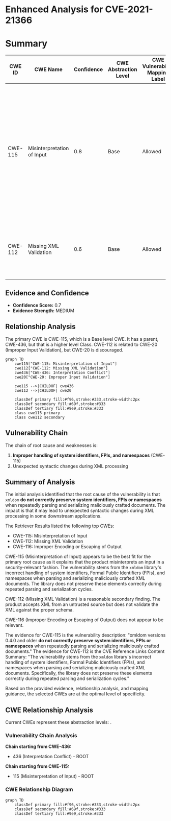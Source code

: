 # Enhanced Analysis for CVE-2021-21366

# Summary
| CWE ID | CWE Name | Confidence | CWE Abstraction Level | CWE Vulnerability Mapping Label | CWE-Vulnerability Mapping Notes |
|---|---|---|---|---|---|
| CWE-115 | Misinterpretation of Input | 0.8 | Base | Allowed | Primary CWE. The vulnerability stems from the `xmldom` library's incorrect handling of system identifiers, Formal Public Identifiers (FPIs), and namespaces when parsing and serializing maliciously crafted XML documents. |
| CWE-112 | Missing XML Validation | 0.6 | Base | Allowed | Secondary CWE. The xmldom library does not validate the XML against the proper schema. |

## Evidence and Confidence

*   **Confidence Score:** 0.7
*   **Evidence Strength:** MEDIUM

## Relationship Analysis
The primary CWE is CWE-115, which is a Base level CWE. It has a parent, CWE-436, but that is a higher level Class.
CWE-112 is related to CWE-20 (Improper Input Validation), but CWE-20 is discouraged.

```mermaid
graph TD
    cwe115["CWE-115: Misinterpretation of Input"]
    cwe112["CWE-112: Missing XML Validation"]
    cwe436["CWE-436: Interpretation Conflict"]
    cwe20["CWE-20: Improper Input Validation"]

    cwe115 -->|CHILDOF| cwe436
    cwe112 -->|CHILDOF| cwe20

    classDef primary fill:#f96,stroke:#333,stroke-width:2px
    classDef secondary fill:#69f,stroke:#333
    classDef tertiary fill:#9e9,stroke:#333
    class cwe115 primary
    class cwe112 secondary
```

## Vulnerability Chain
The chain of root cause and weaknesses is:
1.  **Improper handling of system identifiers, FPIs, and namespaces** (CWE-115)
2.  Unexpected syntactic changes during XML processing

## Summary of Analysis
The initial analysis identified that the root cause of the vulnerability is that `xmldom` **do not correctly preserve system identifiers, FPIs or namespaces** when repeatedly parsing and serializing maliciously crafted documents. The impact is that it may lead to unexpected syntactic changes during XML processing in some downstream applications.

The Retriever Results listed the following top CWEs:
*   CWE-115: Misinterpretation of Input
*   CWE-112: Missing XML Validation
*   CWE-116: Improper Encoding or Escaping of Output

CWE-115 (Misinterpretation of Input) appears to be the best fit for the primary root cause as it explains that the product misinterprets an input in a security-relevant fashion. The vulnerability stems from the `xmldom` library's incorrect handling of system identifiers, Formal Public Identifiers (FPIs), and namespaces when parsing and serializing maliciously crafted XML documents. The library does not preserve these elements correctly during repeated parsing and serialization cycles.

CWE-112 (Missing XML Validation) is a reasonable secondary finding. The product accepts XML from an untrusted source but does not validate the XML against the proper schema.

CWE-116 (Improper Encoding or Escaping of Output) does not appear to be relevant.

The evidence for CWE-115 is the vulnerability description: "xmldom versions 0.4.0 and older **do not correctly preserve system identifiers, FPIs or namespaces** when repeatedly parsing and serializing maliciously crafted documents."
The evidence for CWE-112 is the CVE Reference Links Content Summary: "The vulnerability stems from the `xmldom` library's incorrect handling of system identifiers, Formal Public Identifiers (FPIs), and namespaces when parsing and serializing maliciously crafted XML documents. Specifically, the library does not preserve these elements correctly during repeated parsing and serialization cycles."

Based on the provided evidence, relationship analysis, and mapping guidance, the selected CWEs are at the optimal level of specificity.


## CWE Relationship Analysis

Current CWEs represent these abstraction levels: .


### Vulnerability Chain Analysis

**Chain starting from CWE-436:**
- 436 (Interpretation Conflict) - ROOT


**Chain starting from CWE-115:**
- 115 (Misinterpretation of Input) - ROOT



### CWE Relationship Diagram

```mermaid
graph TD
    classDef primary fill:#f96,stroke:#333,stroke-width:2px
    classDef secondary fill:#69f,stroke:#333
    classDef tertiary fill:#9e9,stroke:#333
```